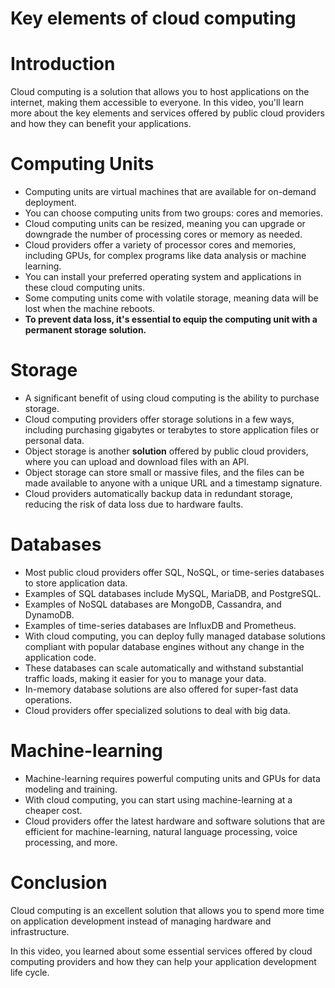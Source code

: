 # Key elements of cloud computing

# Introduction

Cloud computing is a solution that allows you to host applications on the internet, making them accessible to everyone. In this video, you'll learn more about the key elements and services offered by public cloud providers and how they can benefit your applications.

# Computing Units

- Computing units are virtual machines that are available for on-demand deployment.
- You can choose computing units from two groups: cores and memories.
- Cloud computing units can be resized, meaning you can upgrade or downgrade the number of processing cores or memory as needed.
- Cloud providers offer a variety of processor cores and memories, including GPUs, for complex programs like data analysis or machine learning.
- You can install your preferred operating system and applications in these cloud computing units.
- Some computing units come with volatile storage, meaning data will be lost when the machine reboots.
- **To prevent data loss, it's essential to equip the computing unit with a permanent storage solution.**

# Storage

- A significant benefit of using cloud computing is the ability to purchase storage.
- Cloud computing providers offer storage solutions in a few ways, including purchasing gigabytes or terabytes to store application files or personal data.
- Object storage is another **solution** offered by public cloud providers, where you can upload and download files with an API.
- Object storage can store small or massive files, and the files can be made available to anyone with a unique URL and a timestamp signature.
- Cloud providers automatically backup data in redundant storage, reducing the risk of data loss due to hardware faults.

# Databases

- Most public cloud providers offer SQL, NoSQL, or time-series databases to store application data.
- Examples of SQL databases include MySQL, MariaDB, and PostgreSQL.
- Examples of NoSQL databases are MongoDB, Cassandra, and DynamoDB.
- Examples of time-series databases are InfluxDB and Prometheus.
- With cloud computing, you can deploy fully managed database solutions compliant with popular database engines without any change in the application code.
- These databases can scale automatically and withstand substantial traffic loads, making it easier for you to manage your data.
- In-memory database solutions are also offered for super-fast data operations.
- Cloud providers offer specialized solutions to deal with big data.

# Machine-learning

- Machine-learning requires powerful computing units and GPUs for data modeling and training.
- With cloud computing, you can start using machine-learning at a cheaper cost.
- Cloud providers offer the latest hardware and software solutions that are efficient for machine-learning, natural language processing, voice processing, and more.

# Conclusion

Cloud computing is an excellent solution that allows you to spend more time on application development instead of managing hardware and infrastructure. 

In this video, you learned about some essential services offered by cloud computing providers and how they can help your application development life cycle.